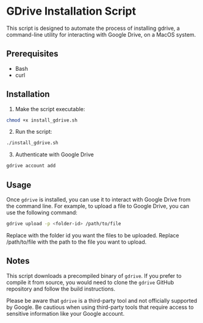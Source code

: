# GDrive Installation Script
This script is designed to automate the process of installing gdrive, a command-line utility for interacting with Google Drive, on a MacOS system.

## Prerequisites
- Bash
- curl

## Installation
1. Make the script executable:
```bash
chmod +x install_gdrive.sh
```
2. Run the script:
```bash
./install_gdrive.sh
```
3. Authenticate with Google Drive
```bash
gdrive account add
```

## Usage
Once `gdrive` is installed, you can use it to interact with Google Drive from the command line. For example, to upload a file to Google Drive, you can use the following command:

```bash
gdrive upload -p <folder-id> /path/to/file
```
Replace <folder-id> with the folder id you want the files to be uploaded.
Replace /path/to/file with the path to the file you want to upload.

## Notes
This script downloads a precompiled binary of `gdrive`. If you prefer to compile it from source, you would need to clone the `gdrive` GitHub repository and follow the build instructions.

Please be aware that `gdrive` is a third-party tool and not officially supported by Google. Be cautious when using third-party tools that require access to sensitive information like your Google account.
